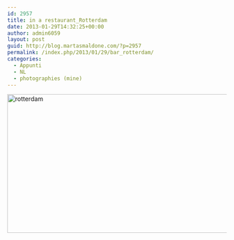 ```yaml
---
id: 2957
title: in a restaurant_Rotterdam
date: 2013-01-29T14:32:25+00:00
author: admin6059
layout: post
guid: http://blog.martasmaldone.com/?p=2957
permalink: /index.php/2013/01/29/bar_rotterdam/
categories:
  - Appunti
  - NL
  - photographies (mine)
---
```

[<img class="aligncenter wp-image-2958 size-full" src="http://blog.martasmaldone.eu/wp-content/uploads/2015/02/rotterdam-e1424874991226.jpg" alt="rotterdam" width="508" height="319" srcset="http://blog.martasmaldone.eu/wp-content/uploads/2015/02/rotterdam-e1424874991226.jpg 508w, http://blog.martasmaldone.eu/wp-content/uploads/2015/02/rotterdam-e1424874991226-300x188.jpg 300w" sizes="(max-width: 508px) 100vw, 508px" />](http://blog.martasmaldone.eu/wp-content/uploads/2015/02/rotterdam-e1424874991226.jpg)